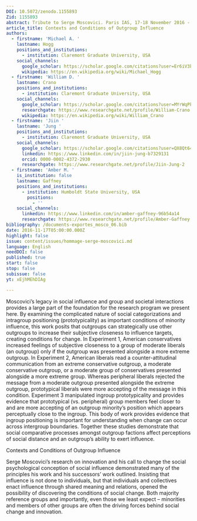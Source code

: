 ```yaml
---
DOI: 10.5072/zenodo.1155893
Zid: 1155893
abstract: Tribute to Serge Moscovici. Paris IAS, 17-18 November 2016 - Session 2
article_title: Contexts and Conditions of Outgroup Influence
authors:
  - firstname: 'Michael A. '
    lastname: Hogg
    positions_and_institutions:
      - institution: Claremont Graduate University, USA
    social_channels:
      google_scholar: https://scholar.google.com/citations?user=Er6iV3kAAAAJ&hl=en
      wikipedia: https://en.wikipedia.org/wiki/Michael_Hogg
  - firstname: 'William D. '
    lastname: Crano
    positions_and_institutions:
      - institution: Claremont Graduate University, USA
    social_channels:
      google_scholar: https://scholar.google.com/citations?user=MYrWqPkAAAAJ&hl=en
      researchgate: https://www.researchgate.net/profile/William-Crano
      wikipedia: https://en.wikipedia.org/wiki/William_Crano
  - firstname: 'Jiin '
    lastname: 'Jung '
    positions_and_institutions:
      - institution: Claremont Graduate University, USA
    social_channels:
      google_scholar: https://scholar.google.com/citations?user=QX8Qt64AAAAJ&hl=en
      linkedin: https://www.linkedin.com/in/jiin-jung-b7329131
      orcid: 0000-0002-4372-2930
      researchgate: https://www.researchgate.net/profile/Jiin-Jung-2
  - firstname: 'Amber M. '
    is_institution: false
    lastname: Gaffney
    positions_and_institutions:
      - institution: Humboldt State University, USA
        positions:
          - ''
    social_channels:
      linkedin: https://www.linkedin.com/in/amber-gaffney-96b54a14
      researchgate: https://www.researchgate.net/profile/Amber-Gaffney
bibliography: /documents-exportes_mosco_06.bib
date: 2016-11-17T05:00:00.000Z
highlight: false
issue: content/issues/hommage-serge-moscovici.md
language: English
needDOI: false
published: true
start: false
stop: false
subissue: false
yt: xEjhMEhDIAg

---
```


Moscovici’s legacy in social influence and group and societal interactions provides a large part of the foundation for the research program we present here. By examining the complicated nature of social categorizations and intragroup positioning (prototypicality) as important conditions of minority influence, this work posits that outgroups can strategically use other outgroups to increase their subjective closeness to influence targets, creating conditions for change. In Experiment 1, American conservatives increased feelings of subjective closeness to a group of moderate liberals (an outgroup) only if the outgroup was presented alongside a more extreme outgroup. In Experiment 2, American liberals read a counter-attitudinal communication from an extreme conservative outgroup, a moderate conservative outgroup, or a moderate group of conservatives presented alongside a more extreme group. Whereas peripheral liberals rejected the message from a moderate outgroup presented alongside the extreme outgroup, prototypical liberals were more accepting of the message in this condition. Experiment 3 manipulated ingroup prototypicality and provides evidence that prototypical (vs. peripheral) group members feel closer to and are more accepting of an outgroup minority’s position which appears perceptually close to the ingroup. This body of work provides evidence that ingroup positioning is important for understanding when change can occur across intergroup boundaries. Together these studies demonstrate that social comparative processes amongst outgroup factions affect perceptions of social distance and an outgroup’s ability to exert influence.

Contexts and Conditions of Outgroup Influence

Serge Moscovici’s research on innovation and his call to change the social psychological conception of social influence demonstrated many of the principles his work and his successors’ work outlined. Insisting that influence is not done to individuals, but that individuals and collectives enact influence through shared meaning and relations, opened the possibility of discovering the conditions of social change. Both majority reference groups and importantly, even those we least expect – minorities and members of other groups are often the driving forces behind social change and innovation.

<Youtube yt="xEjhMEhDIAg" caption="Contexts and Conditions of Outgroup Influence"></Youtube>